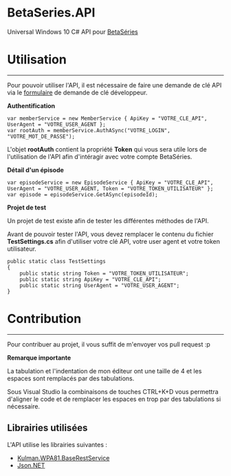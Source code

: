 # BetaSeries.API
Universal Windows 10 C# API pour [BetaSéries](http://www.betaseries.com "BetaSéries")

# Utilisation #
---
Pour pouvoir utiliser l'API, il est nécessaire de faire une demande de clé API via le [formulaire](http://www.betaseries.com/api/ "formulaire") de demande de clé développeur.

**Authentification**

    var memberService = new MemberService { ApiKey = "VOTRE_CLE_API", UserAgent = "VOTRE_USER_AGENT };
    var rootAuth = memberService.AuthASync("VOTRE_LOGIN", "VOTRE_MOT_DE_PASSE");
L'objet **rootAuth** contient la propriété **Token** qui vous sera utile lors de l'utilisation de l'API afin d'intéragir avec votre compte BetaSéries.

**Détail d'un épisode**

    var episodeService = new EpisodeService { ApiKey = "VOTRE_CLE_API", UserAgent = "VOTRE_USER_AGENT, Token = "VOTRE_TOKEN_UTILISATEUR" };
    var episode = episodeService.GetASync(episodeId);

**Projet de test**

Un projet de test existe afin de tester les différentes méthodes de l'API.

Avant de pouvoir tester l'API, vous devez remplacer le contenu du fichier **TestSettings.cs** afin d'utiliser votre clé API, votre user agent et votre token utilisateur.

    public static class TestSettings
	{
		public static string Token = "VOTRE_TOKEN_UTILISATEUR";
		public static string ApiKey = "VOTRE_CLE_API";
		public static string UserAgent = "VOTRE_USER_AGENT";
	}

# Contribution #
---
Pour contribuer au projet, il vous suffit de m'envoyer vos pull request :p

**Remarque importante**

La tabulation et l'indentation de mon éditeur ont une taille de 4 et les espaces sont remplacés par des tabulations.

Sous Visual Studio la combinaisons de touches CTRL+K+D vous permettra d'aligner le code et de remplacer les espaces en trop par des tabulations si nécessaire.


**Librairies utilisées**
---
L'API utilise les librairies suivantes :

- [Kulman.WPA81.BaseRestService](https://github.com/igorkulman/Kulman.WPA81.BaseRestService "Kulman.WPA81.BaseRestService")
- [Json.NET](http://www.newtonsoft.com/json "Json.NET")

